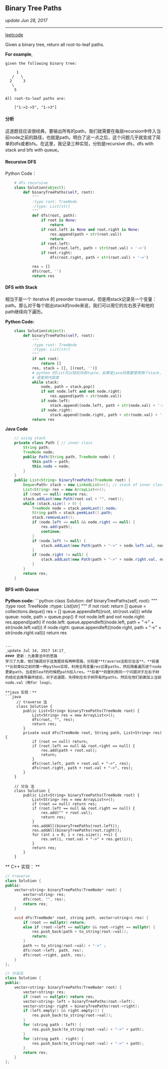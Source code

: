## Binary Tree Paths
_update Jun 28, 2017_

---

[leetcode](https://leetcode.com/problems/binary-tree-paths/#/description)  

Given a binary tree, return all root-to-leaf paths.

**For example**,

    given the following binary tree:

         1
       /   \
      2     3
       \
        5
        
    All root-to-leaf paths are:

        ["1->2->5", "1->3"]


#### 分析
这道题目应该很经典，要输出所有的path，我们就需要在每层recursion中传入当前node之前的路径，也就是path。明白了这一点之后，这个问题几乎就变成了简单的dfs或者bfs。在这里，我记录三种实现，分别是recursive dfs，dfs with stack and bfs with queue。

#### Recursive DFS
Python Code：
```python
    # dfs recursive
    class Solution(object):
        def binaryTreePaths(self, root):
            """
            :type root: TreeNode
            :rtype: List[str]
            """
            def dfs(root, path):
                if root is None:
                    return
                if root.left is None and root.right is None:
                    res.append(path + str(root.val))
                    return
                if root.left:
                    dfs(root.left, path + str(root.val) + '->')
                if root.right:
                    dfs(root.right, path + str(root.val) + '->')

            res = []
            dfs(root, '')
            return res
```

#### DFS with Stack
相当于是一个 iterative 的 preorder traversal，但是用stack记录另一个变量：path。那么对于每个刚出stack的node来说，我们可以用它的左右孩子和他的path继续向下遍历。

**Python Code:**
```python
    class Solution(object):
        def binaryTreePaths(self, root):
            """
            :type root: TreeNode
            :rtype: List[str]
            """
            if not root:
                return []
            res, stack = [], [(root, '')]
            # python 的list可以轻松存放tuple，如果是java则需要使用两个stack,
            # 或者用内部类
            while stack:
                node, path = stack.pop()
                if not node.left and not node.right:
                    res.append(path + str(node.val))
                if node.left:
                    stack.append((node.left, path + str(node.val) + '->'))
                if node.right:
                    stack.append((node.right, path + str(node.val) + '->'))
            return res
```
**Java Code**
```java
    // using stack
    private class Path { // inner class
        String path;
        TreeNode node;
        public Path(String path, TreeNode node) {
            this.path = path;
            this.node = node;
        }
    }
    public List<String> binaryTreePaths(TreeNode root) {
        Deque<Path> stack = new LinkedList<>(); // stack of inner class
        List<String> res = new ArrayList<>();
        if (root == null) return res;
        stack.addLast(new Path(root.val + "", root));
        while (stack.size() > 0) {
            TreeNode node = stack.peekLast().node;
            String path = stack.peekLast().path;
            stack.removeLast();
            if (node.left == null && node.right == null) {
                res.add(path);
                continue;
            }
            if (node.left != null) {
                stack.addLast(new Path(path + "->" + node.left.val, node.left));
            }
            if (node.right != null) {
                stack.addLast(new Path(path + "->" + node.right.val, node.right));
            }
        }
        return res;
    }
```

#### BFS with Queue
**Python code:**
    ```python
    class Solution:
        def binaryTreePaths(self, root):
            """
            :type root: TreeNode
            :rtype: List[str]
            """
            if not root: return []
            queue = collections.deque()
            res = []
            queue.appendleft((root, str(root.val)))
            while queue:
                node, path = queue.pop()
                if not node.left and not node.right:
                    res.append(path)
                if node.left:
                    queue.appendleft((node.left, path + "->" + str(node.left.val)))
                if node.right:
                    queue.appendleft((node.right, path + "->" + str(node.right.val)))
            return res
```

---
_update Jul 14, 2017 14:17_
#### 更新：九章算法中的思路
学习了九章，他们强调对于这类题目有两种思路，分别是**traverse法和分治法**。**前者**比较类似之前的第一种python实现，利用全局变量res记录paths，然后随着遍历逐个node更新path，当走到leaf的时候把path加入res。**后者**则是利用同一个问题对于左右子树的结论去推导最终结论。对于这道题，先得到左右子树所有的paths，然后在他们前面加上当前node.val（用for loop）。

**java 实现：**
```java
     // traverse 法
     class Solution {
        public List<String> binaryTreePaths(TreeNode root) {
            List<String> res = new ArrayList<>();
            dfs(root, "", res);
            return res;
        }
        private void dfs(TreeNode root, String path, List<String> res) {
            if (root == null) return;
            if (root.left == null && root.right == null) {
                res.add(path + root.val);
                return;
            }
            dfs(root.left, path + root.val + "->", res);
            dfs(root.right, path + root.val + "->", res);
        }
    }

    // 分治 法
    class Solution {
        public List<String> binaryTreePaths(TreeNode root) {
            List<String> res = new ArrayList<>();
            if (root == null) return res;
            if (root.left == null && root.right == null) {
                res.add("" + root.val);
                return res;
            }
            res.addAll(binaryTreePaths(root.left));
            res.addAll(binaryTreePaths(root.right));
            for (int i = 0; i < res.size(); ++i) {
                res.set(i, root.val + "->" + res.get(i));
            }
            return res;
        }
    }
```

** C++ 实现： **
```cpp
// traverse
class Solution {
public:
    vector<string> binaryTreePaths(TreeNode* root) {
        vector<string> res;
        dfs(root, "", res);
        return res;
    }

    void dfs(TreeNode* root, string path, vector<string>& res) {
        if (root == nullptr) return;
        else if (root->left == nullptr && root->right == nullptr) {
            res.push_back(path + to_string(root->val));
            return;
        }
        path += to_string(root->val) + "->" ;
        dfs(root->left, path, res);
        dfs(root->right, path, res);
    }
};

// 分治法
class Solution {
public:
    vector<string> binaryTreePaths(TreeNode* root) {
        vector<string> res;
        if (root == nullptr) return res;
        vector<string> left = binaryTreePaths(root->left);
        vector<string> right = binaryTreePaths(root->right);
        if (left.empty() && right.empty()) {
            res.push_back(to_string(root->val));
        }
        for (string path : left) {
            res.push_back(to_string(root->val) + "->" + path);
        }
        for (string path : right) {
            res.push_back(to_string(root->val) + "->" + path);
        }
        return res;
    }
};
```
